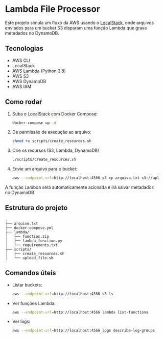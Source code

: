 # Lambda File Processor

Este projeto simula um fluxo da AWS usando o [LocalStack](https://github.com/localstack/localstack), onde arquivos enviados para um bucket S3 disparam uma função Lambda que grava metadados no DynamoDB.

## Tecnologias

- AWS CLI
- LocalStack
- AWS Lambda (Python 3.8)
- AWS S3
- AWS DynamoDB
- AWS IAM

## Como rodar

1. Suba o LocalStack com Docker Compose:
   ```bash
   docker-compose up -d
   ```

2. De permissão de execução ao arquivo:
   ```bash
   chmod +x scripts/create_resources.sh
   ```

3. Crie os recursos (S3, Lambda, DynamoDB)
    ```bash
    ./scripts/create_resources.sh
    ```

4. Envie um arquivo para o bucket:
   ```bash
   aws --endpoint-url=http://localhost:4566 s3 cp arquivo.txt s3://uploads
   ```

A função Lambda será automaticamente acionada e irá salvar metadados no DynamoDB.

## Estrutura do projeto

```
.
├── arquivo.txt
├── docker-compose.yml
├── lambda/
│   ├── function.zip
│   ├── lambda_function.py
│   └── requirements.txt
├── scripts/
│   ├── create_resources.sh
│   └── upload_file.sh
```

## Comandos úteis

- Listar buckets:
  ```bash
  aws --endpoint-url=http://localhost:4566 s3 ls
  ```

- Ver funções Lambda:
  ```bash
  aws --endpoint-url=http://localhost:4566 lambda list-functions
  ```

- Ver logs:
  ```bash
  aws --endpoint-url=http://localhost:4566 logs describe-log-groups
  ```
